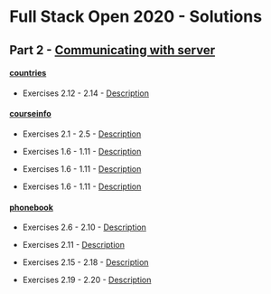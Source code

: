 # Full Stack Open 2020 - Solutions

## Part 2 - [Communicating with server](https://fullstackopen.com/en/part2)

#### [countries](https://github.com/mojpm/fullstack-open-2020/tree/master/part2/countries)

- Exercises 2.12 - 2.14 - [Description](https://fullstackopen.com/en/part2/getting_data_from_server#exercises-2-12-2-14)

#### [courseinfo](https://github.com/mojpm/fullstack-open-2020/tree/master/part2/courseinfo)

- Exercises 2.1 - 2.5 - [Description](https://fullstackopen.com/en/part2/rendering_a_collection_modules#exercises-2-1-2-5)

- Exercises 1.6 - 1.11 - [Description](https://fullstackopen.com/en/part1/a_more_complex_state_debugging_react_apps#exercises-1-6-1-11)

- Exercises 1.6 - 1.11 - [Description](https://fullstackopen.com/en/part1/a_more_complex_state_debugging_react_apps#exercises-1-6-1-11)

- Exercises 1.6 - 1.11 - [Description](https://fullstackopen.com/en/part1/a_more_complex_state_debugging_react_apps#exercises-1-6-1-11)

#### [phonebook](https://github.com/mojpm/fullstack-open-2020/tree/master/part2/phonebook)

- Exercises 2.6 - 2.10 - [Description](https://fullstackopen.com/en/part2/forms#exercises-2-6-2-10)

- Exercises 2.11 - [Description](https://fullstackopen.com/en/part2/getting_data_from_server#exercises-2-11-2-14)

- Exercises 2.15 - 2.18 - [Description](https://fullstackopen.com/en/part2/altering_data_in_server#exercises-2-15-2-18)

- Exercises 2.19 - 2.20 - [Description](https://fullstackopen.com/en/part2/adding_styles_to_react_app#exercises-2-19-2-20)
